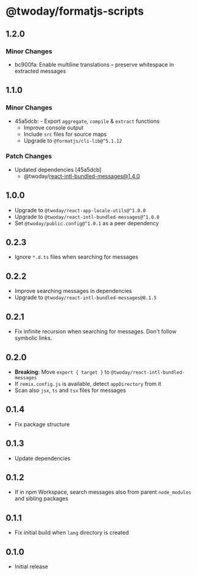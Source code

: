 # @twoday/formatjs-scripts

## 1.2.0

### Minor Changes

- bc900fa: Enable multiline translations – preserve whitespace in extracted messages

## 1.1.0

### Minor Changes

- 45a5dcb: - Export `aggregate`, `compile` & `extract` functions
  - Improve console output
  - Include `src` files for source maps
  - Upgrade to `@formatjs/cli-lib@^5.1.12`

### Patch Changes

- Updated dependencies [45a5dcb]
  - @twoday/react-intl-bundled-messages@1.4.0

## 1.0.0

- Upgrade to `@twoday/react-app-locale-utils@^1.0.0`
- Upgrade to `@twoday/react-intl-bundled-messages@^1.0.0`
- Set `@twoday/public.config@^1.0.1` as a peer dependency

## 0.2.3

- Ignore `*.d.ts` files when searching for messages

## 0.2.2

- Improve searching messages in dependencies
- Upgrade to `@twoday/react-intl-bundled-messages@0.1.5`

## 0.2.1

- Fix infinite recursion when searching for messages. Don't follow symbolic links.

## 0.2.0

- **Breaking:** Move `export { target }` to `@twoday/react-intl-bundled-messages`
- If `remix.config.js` is available, detect `appDirectory` from it
- Scan also `jsx`, `ts` and `tsx` files for messages

## 0.1.4

- Fix package structure

## 0.1.3

- Update dependencies

## 0.1.2

- If in npm Workspace, search messages also from parent `node_modules` and sibling packages

## 0.1.1

- Fix initial build when `lang` directory is created

## 0.1.0

- Initial release
